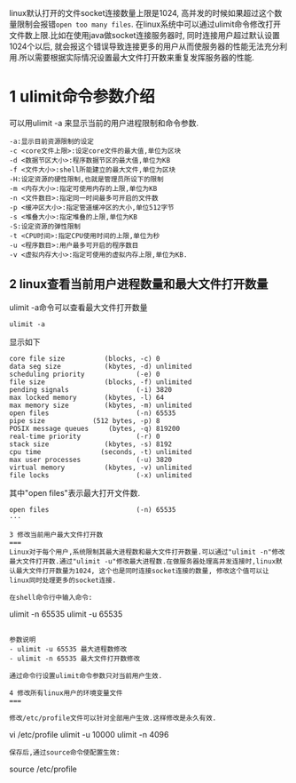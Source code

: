 <div class="jumbotron">
<p>linux默认打开的文件socket连接数量上限是1024, 高并发的时候如果超过这个数量限制会报错<code>open too many files</code>. 在linux系统中可以通过ulimit命令修改打开文件数上限.比如在使用java做socket连接服务器时, 同时连接用户超过默认设置1024个以后, 就会报这个错误导致连接更多的用户从而使服务器的性能无法充分利用.所以需要根据实际情况设置最大文件打开数来重复发挥服务器的性能.</p>
</div>

1 ulimit命令参数介绍
===

可以用ulimit -a 来显示当前的用户进程限制和命令参数.

```
-a:显示目前资源限制的设定
-c <core文件上限>:设定core文件的最大值,单位为区块
-d <数据节区大小>:程序数据节区的最大值,单位为KB
-f <文件大小>:shell所能建立的最大文件,单位为区块
-H:设定资源的硬性限制,也就是管理员所设下的限制
-m <内存大小>:指定可使用内存的上限,单位为KB
-n <文件数目>:指定同一时间最多可开启的文件数
-p <缓冲区大小>:指定管道缓冲区的大小,单位512字节
-s <堆叠大小>:指定堆叠的上限,单位为KB
-S:设定资源的弹性限制
-t <CPU时间>:指定CPU使用时间的上限,单位为秒
-u <程序数目>:用户最多可开启的程序数目
-v <虚拟内存大小>:指定可使用的虚拟内存上限,单位为KB.
```

2 linux查看当前用户进程数量和最大文件打开数量
---

ulimit -a命令可以查看最大文件打开数量
```
ulimit -a
```

显示如下
```
core file size          (blocks, -c) 0
data seg size           (kbytes, -d) unlimited
scheduling priority             (-e) 0
file size               (blocks, -f) unlimited
pending signals                 (-i) 3820
max locked memory       (kbytes, -l) 64
max memory size         (kbytes, -m) unlimited
open files                      (-n) 65535
pipe size            (512 bytes, -p) 8
POSIX message queues     (bytes, -q) 819200
real-time priority              (-r) 0
stack size              (kbytes, -s) 8192
cpu time               (seconds, -t) unlimited
max user processes              (-u) 3820
virtual memory          (kbytes, -v) unlimited
file locks                      (-x) unlimited
```
其中"open files"表示最大打开文件数.
```
open files                      (-n) 65535
···

3 修改当前用户最大文件打开数
===
Linux对于每个用户,系统限制其最大进程数和最大文件打开数量.可以通过"ulimit -n"修改最大文件打开数.通过"ulimit -u"修改最大进程数.在做服务器处理高并发连接时,linux默认最大文件打开数量为1024, 这个也是同时连接socket连接的数量, 修改这个值可以让linux同时处理更多的socket连接.

在shell命令行中输入命令:

```
ulimit -n 65535
ulimit -u 65535
```

参数说明
- ulimit -u 65535 最大进程数修改
- ulimit -n 65535 最大文件打开数修改

通过命令行设置ulimit命令参数只对当前用户生效.

4 修改所有linux用户的环境变量文件
===

修改/etc/profile文件可以针对全部用户生效.这样修改是永久有效.

```
vi /etc/profile
ulimit -u 10000
ulimit -n 4096
```
保存后,通过source命令使配置生效:

```
source /etc/profile
```
